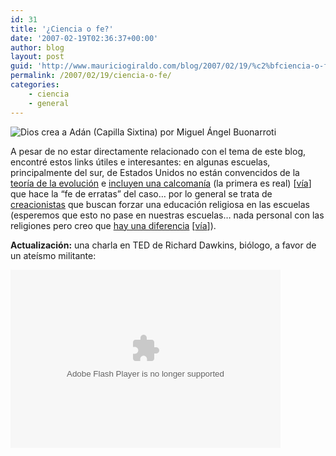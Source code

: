 ```yaml
---
id: 31
title: '¿Ciencia o fe?'
date: '2007-02-19T02:36:37+00:00'
author: blog
layout: post
guid: 'http://www.mauriciogiraldo.com/blog/2007/02/19/%c2%bfciencia-o-fe/'
permalink: /2007/02/19/ciencia-o-fe/
categories:
    - ciencia
    - general
---
```


![Dios crea a Adán (Capilla Sixtina) por Miguel Ángel Buonarroti](//www.mauriciogiraldo.com/blog/wp-content/uploads/2007/02/god.jpg)

A pesar de no estar directamente relacionado con el tema de este blog, encontré estos links útiles e interesantes: en algunas escuelas, principalmente del sur, de Estados Unidos no están convencidos de la [teoría de la evolución](http://darwin-online.org.uk/content/frameset?itemID=F373&viewtype=text&pageseq=1 "On the Origin of Species by Means of Natural Selection por Charles Darwin") e [incluyen una calcomaní­a](http://www.swarthmore.edu/NatSci/cpurrin1/textbookdisclaimers/ "Textbook Disclaimer Stickers") (la primera es real) \[[ví­a](http://www.boingboing.net/2007/02/18/satirical_science_te.html "Boing boing - Satirical science textbook stickers")\] que hace la “fe de erratas” del caso… por lo general se trata de [creacionistas](http://es.wikipedia.org/wiki/Creacionismo "Creacionismo segun Wikipedia") que buscan forzar una educación religiosa en las escuelas (esperemos que esto no pase en nuestras escuelas… nada personal con las religiones pero creo que [hay una diferencia](http://www.wellingtongrey.net/miscellanea/archive/2007-01-15%20--%20science%20vs%20faith.html "Ciencia vs. fe") \[[ví­a](http://www.boingboing.net/2007/02/17/science_and_faith_tw.html "Boing boing - Science and faith: two flowcharts")\]).

**Actualización:** una charla en TED de Richard Dawkins, biólogo, a favor de un ateísmo militante:

<embed align="middle" allowscriptaccess="always" bgcolor="#FFFFFF" flashvars="bgColor=FFFFFF&file=http://static.videoegg.com/ted/movies/RICHARDDAWKINS-2002_high.flv&autoPlay=false&fullscreenURL=http://static.videoegg.com/ted/flash/fullscreen.html&forcePlay=false&logo=&allowFullscreen=true" height="285" name="VE_Player" pluginspage="http://www.macromedia.com/go/getflashplayer" quality="high" scale="noscale" src="//static.videoegg.com/ted/flash/loader.swf" type="application/x-shockwave-flash" width="432" wmode="window"></embed>